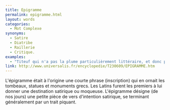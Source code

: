 ```yaml
---
title: Epigramme
permalink: epigramme.html
layout: words
categories:
  - Mot Complexe
synonyms:
  - Satire
  - Diatribe
  - Raillerie
  - Critique.
examples:
  - "Titeuf qui n'a pas la plume particulièrement littéraire, et donc peu enclin à rédiger des épigrammes élégiaques ou anacréontiques, voire ossianiques, lui propose plutôt, rimbou et avec un ton relou : \"Eh Nadia, tu viens faire un tour dans ma décapotable rouge... couleur Ferrari ?!\"  (cf. Histoires)"
link: http://www.universalis.fr/encyclopedie/T230609/EPIGRAMME.htm
---
```


L'épigramme était à l'origine une courte phrase (inscription) qui en ornait les tombeaux, statues et monuments grecs. Les Latins furent les premiers à lui donner une destination satirique ou moqueuse.
L'épigramme désigne (de nos jours) une petite pièce de vers d'intention satirique, se terminant généralement par un trait piquant.
